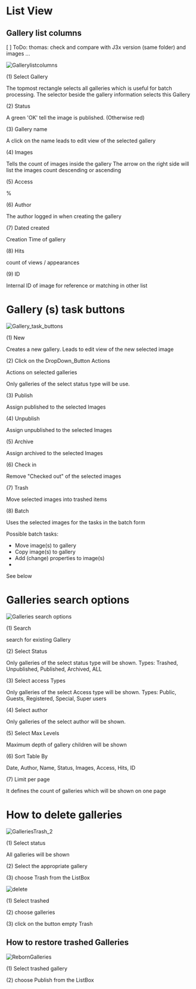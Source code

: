 #  List View

## Gallery list columns

[ ] ToDo: thomas: check and compare with J3x version (same folder) and images ...

![Gallerylistcolumns](GalleriesListView.png)     

(1) Select Gallery

The topmost rectangle selects all galleries which is useful for batch processing.
The selector beside the gallery information selects this Gallery

(2) Status

A green 'OK' tell the image is published. (Otherwise red)

(3) Gallery name

A click on the name leads to edit view of the selected gallery

(4) Images

Tells the count of images inside the gallery
The  arrow on the right side will list the images count descending  or
ascending


 (5) Access

 %

 (6) Author

 The author logged in when creating the gallery

 (7) Dated created

 Creation Time of gallery

 (8) Hits

 count of views / appearances

 (9) ID

 Internal ID of image for reference or matching in other list

# Gallery (s) task buttons

![Gallery_task_buttons](galleryTask.png)

(1) New

Creates a new gallery. Leads to edit view of the new selected image

(2) Click on the DropDown_Button Actions

Actions on selected galleries

Only galleries of the select status type will be use.

(3) Publish

Assign published to the selected Images

(4) Unpublish

Assign unpublished to the selected Images

(5) Archive

Assign archived to the selected Images


(6) Check in

Remove "Checked out" of the selected images

(7) Trash

Move selected images into trashed items


(8) Batch

Uses the selected images for the tasks in the batch form

Possible batch tasks:

- Move image(s) to gallery
- Copy image(s) to gallery
- Add (change) properties to image(s)
-
See below


# Galleries search options

![Galleries search options](GalleriesSearch.png)

(1) Search

search for existing Gallery

(2) Select Status

Only galleries of the select status type will be shown.
Types: Trashed, Unpublished, Published, Archived, ALL       

(3) Select access Types

Only galleries of the select Access type will be shown.
Types: Public, Guests, Registered, Special, Super users

(4) Select author

Only galleries of the select author will be shown.

(5) Select Max Levels

Maximum depth of gallery children will be shown

(6) Sort Table By

Date, Author, Name, Status, Images, Access, Hits, ID

(7) Limit per page

It defines the count of galleries which will be shown on one page

# How to delete galleries



![GalleriesTrash_2](GalleryTrash_2.png)  

(1) Select status

All galleries will be shown

(2) Select the appropriate gallery

(3) choose Trash from the ListBox

![delete](GalleryDelete.png)

(1) Select trashed  

(2) choose galleries

(3) click on the button empty Trash



## How to restore trashed Galleries

![RebornGalleries](GalleryReborn.png)


(1)  Select trashed gallery

(2) choose Publish from the ListBox
